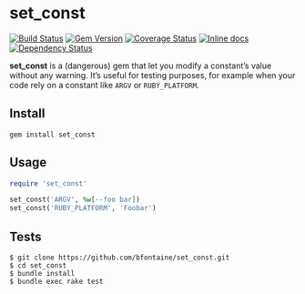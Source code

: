 # set\_const

[![Build Status](https://img.shields.io/travis/bfontaine/set_const.svg)](https://travis-ci.org/bfontaine/set_const)
[![Gem Version](https://img.shields.io/gem/v/set_const.png)](http://badge.fury.io/rb/set_const)
[![Coverage Status](https://coveralls.io/repos/bfontaine/set_const/badge.png)](https://coveralls.io/r/bfontaine/set_const)
[![Inline docs](http://inch-pages.github.io/github/bfontaine/set_const.png)](http://inch-pages.github.io/github/bfontaine/set_const)
[![Dependency Status](https://img.shields.io/gemnasium/bfontaine/set_const.svg)](https://gemnasium.com/bfontaine/set_const)

**set\_const** is a (dangerous) gem that let you modify a constant’s value
without any warning. It’s useful for testing purposes, for example when your
code rely on a constant like `ARGV` or `RUBY_PLATFORM`.

## Install

```
gem install set_const
```

## Usage

```rb
require 'set_const'

set_const('ARGV', %w[--foo bar])
set_const('RUBY_PLATFORM', 'Foobar')
```

## Tests

```
$ git clone https://github.com/bfontaine/set_const.git
$ cd set_const
$ bundle install
$ bundle exec rake test
```
